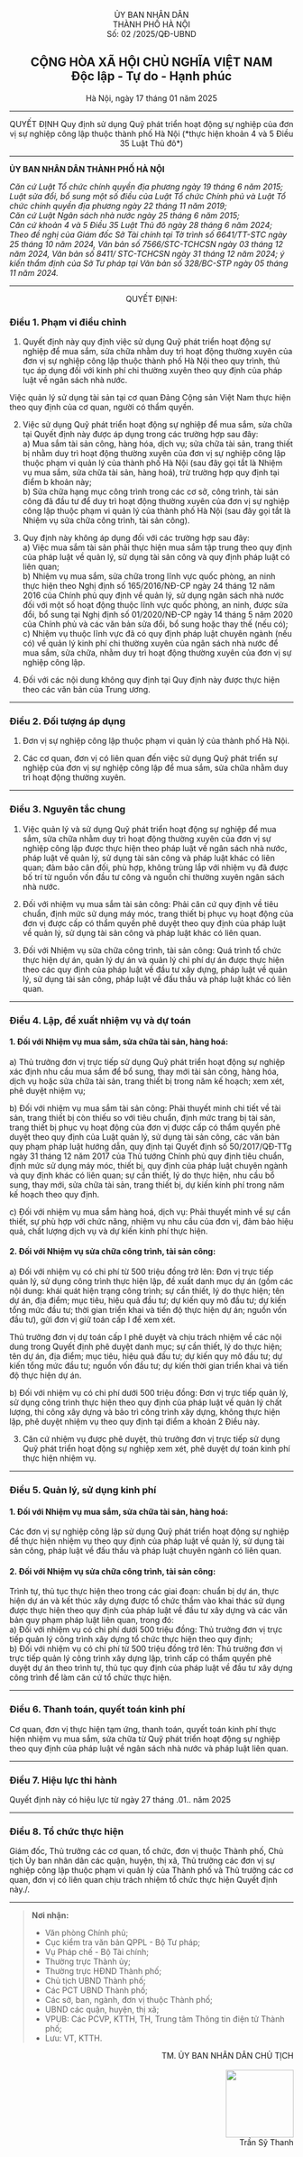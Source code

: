 <div align="center">

ỦY BAN NHÂN DÂN  
THÀNH PHỐ HÀ NỘI  
Số: 02          /2025/QĐ-UBND  

CỘNG HÒA XÃ HỘI CHỦ NGHĨA VIỆT NAM  
Độc lập - Tự do - Hạnh phúc  
-------------------------  
Hà Nội, ngày 17 tháng 01 năm 2025  
</div>

---

<div align="center">
QUYẾT ĐỊNH  
Quy định sử dụng Quỹ phát triển hoạt động sự nghiệp của đơn vị sự nghiệp công lập thuộc thành phố Hà Nội  
(*thực hiện khoản 4 và 5 Điều 35 Luật Thủ đô*)  
</div>

---

**ỦY BAN NHÂN DÂN THÀNH PHỐ HÀ NỘI**

*Căn cứ Luật Tổ chức chính quyền địa phương ngày 19 tháng 6 năm 2015; Luật sửa đổi, bổ sung một số điều của Luật Tổ chức Chính phủ và Luật Tổ chức chính quyền địa phương ngày 22 tháng 11 năm 2019;  
Căn cứ Luật Ngân sách nhà nước ngày 25 tháng 6 năm 2015;  
Căn cứ khoản 4 và 5 Điều 35 Luật Thủ đô ngày 28 tháng 6 năm 2024;  
Theo đề nghị của Giám đốc Sở Tài chính tại Tờ trình số 6641/TT-STC ngày 25 tháng 10 năm 2024, Văn bản số 7566/STC-TCHCSN ngày 03 tháng 12 năm 2024, Văn bản số 8411/ STC-TCHCSN ngày 31 tháng 12 năm 2024; ý kiến thẩm định của Sở Tư pháp tại Văn bản số 328/BC-STP ngày 05 tháng 11 năm 2024.*

---

<div align="center">QUYẾT ĐỊNH:</div>

### Điều 1. Phạm vi điều chỉnh

1. Quyết định này quy định việc sử dụng Quỹ phát triển hoạt động sự nghiệp để mua sắm, sửa chữa nhằm duy trì hoạt động thường xuyên của đơn vị sự nghiệp công lập thuộc thành phố Hà Nội theo quy trình, thủ tục áp dụng đối với kinh phí chi thường xuyên theo quy định của pháp luật về ngân sách nhà nước.

Việc quản lý sử dụng tài sản tại cơ quan Đảng Cộng sản Việt Nam thực hiện theo quy định của cơ quan, người có thẩm quyền.

2. Việc sử dụng Quỹ phát triển hoạt động sự nghiệp để mua sắm, sửa chữa tại Quyết định này được áp dụng trong các trường hợp sau đây:  
  a) Mua sắm tài sản công, hàng hóa, dịch vụ; sửa chữa tài sản, trang thiết bị nhằm duy trì hoạt động thường xuyên của đơn vị sự nghiệp công lập thuộc phạm vi quản lý của thành phố Hà Nội (sau đây gọi tắt là Nhiệm vụ mua sắm, sửa chữa tài sản, hàng hoá), trừ trường hợp quy định tại điểm b khoản này;  
  b) Sửa chữa hạng mục công trình trong các cơ sở, công trình, tài sản công đã đầu tư để duy trì hoạt động thường xuyên của đơn vị sự nghiệp công lập thuộc phạm vi quản lý của thành phố Hà Nội (sau đây gọi tắt là Nhiệm vụ sửa chữa công trình, tài sản công).

3. Quy định này không áp dụng đối với các trường hợp sau đây:  
  a) Việc mua sắm tài sản phải thực hiện mua sắm tập trung theo quy định của pháp luật về quản lý, sử dụng tài sản công và quy định pháp luật có liên quan;  
  b) Nhiệm vụ mua sắm, sửa chữa trong lĩnh vực quốc phòng, an ninh thực hiện theo Nghị định số 165/2016/NĐ-CP ngày 24 tháng 12 năm 2016 của Chính phủ quy định về quản lý, sử dụng ngân sách nhà nước đối với một số hoạt động thuộc lĩnh vực quốc phòng, an ninh, được sửa đổi, bổ sung tại Nghị định số 01/2020/NĐ-CP ngày 14 tháng 5 năm 2020 của Chính phủ và các văn bản sửa đổi, bổ sung hoặc thay thế (nếu có);  
  c) Nhiệm vụ thuộc lĩnh vực đã có quy định pháp luật chuyên ngành (nếu có) về quản lý kinh phí chi thường xuyên của ngân sách nhà nước để mua sắm, sửa chữa, nhằm duy trì hoạt động thường xuyên của đơn vị sự nghiệp công lập.

4. Đối với các nội dung không quy định tại Quy định này được thực hiện theo các văn bản của Trung ương.

---

### Điều 2. Đối tượng áp dụng

1. Đơn vị sự nghiệp công lập thuộc phạm vi quản lý của thành phố Hà Nội.

2. Các cơ quan, đơn vị có liên quan đến việc sử dụng Quỹ phát triển sự nghiệp của đơn vị sự nghiệp công lập để mua sắm, sửa chữa nhằm duy trì hoạt động thường xuyên.

---

### Điều 3. Nguyên tắc chung

1. Việc quản lý và sử dụng Quỹ phát triển hoạt động sự nghiệp để mua sắm, sửa chữa nhằm duy trì hoạt động thường xuyên của đơn vị sự nghiệp công lập được thực hiện theo pháp luật về ngân sách nhà nước, pháp luật về quản lý, sử dụng tài sản công và pháp luật khác có liên quan; đảm bảo cân đối, phù hợp, không trùng lắp với nhiệm vụ đã được bố trí từ nguồn vốn đầu tư công và nguồn chi thường xuyên ngân sách nhà nước.

2. Đối với nhiệm vụ mua sắm tài sản công: Phải căn cứ quy định về tiêu chuẩn, định mức sử dụng máy móc, trang thiết bị phục vụ hoạt động của đơn vị được cấp có thẩm quyền phê duyệt theo quy định của pháp luật về quản lý, sử dụng tài sản công và pháp luật khác có liên quan.

3. Đối với Nhiệm vụ sửa chữa công trình, tài sản công: Quá trình tổ chức thực hiện dự án, quản lý dự án và quản lý chi phí dự án được thực hiện theo các quy định của pháp luật về đầu tư xây dựng, pháp luật về quản lý, sử dụng tài sản công, pháp luật về đấu thầu và pháp luật khác có liên quan.

---

### Điều 4. Lập, đề xuất nhiệm vụ và dự toán

#### 1. Đối với Nhiệm vụ mua sắm, sửa chữa tài sản, hàng hoá:

  a) Thủ trưởng đơn vị trực tiếp sử dụng Quỹ phát triển hoạt động sự nghiệp xác định nhu cầu mua sắm để bổ sung, thay mới tài sản công, hàng hóa, dịch vụ hoặc sửa chữa tài sản, trang thiết bị trong năm kế hoạch; xem xét, phê duyệt nhiệm vụ;

  b) Đối với nhiệm vụ mua sắm tài sản công: Phải thuyết minh chi tiết về tài sản, trang thiết bị còn thiếu so với tiêu chuẩn, định mức trang bị tài sản, trang thiết bị phục vụ hoạt động của đơn vị được cấp có thẩm quyền phê duyệt theo quy định của Luật quản lý, sử dụng tài sản công, các văn bản quy phạm pháp luật hướng dẫn, quy định tại Quyết định số 50/2017/QĐ-TTg ngày 31 tháng 12 năm 2017 của Thủ tướng Chính phủ quy định tiêu chuẩn, định mức sử dụng máy móc, thiết bị, quy định của pháp luật chuyên ngành và quy định khác có liên quan; sự cần thiết, lý do thực hiện, nhu cầu bổ sung, thay mới, sửa chữa tài sản, trang thiết bị, dự kiến kinh phí trong năm kế hoạch theo quy định.

  c) Đối với nhiệm vụ mua sắm hàng hoá, dịch vụ: Phải thuyết minh về sự cần thiết, sự phù hợp với chức năng, nhiệm vụ nhu cầu của đơn vị, đảm bảo hiệu quả, chất lượng dịch vụ và dự kiến kinh phí thực hiện.

#### 2. Đối với Nhiệm vụ sửa chữa công trình, tài sản công:

  a) Đối với nhiệm vụ có chi phí từ 500 triệu đồng trở lên: Đơn vị trực tiếp quản lý, sử dụng công trình thực hiện lập, đề xuất danh mục dự án (gồm các nội dung: khái quát hiện trạng công trình; sự cần thiết, lý do thực hiện; tên dự án, địa điểm; mục tiêu, hiệu quả đầu tư; dự kiến quy mô đầu tư; dự kiến tổng mức đầu tư; thời gian triển khai và tiến độ thực hiện dự án; nguồn vốn đầu tư), gửi đơn vị giữ toán cấp I để xem xét.

  Thủ trưởng đơn vị dự toán cấp I phê duyệt và chịu trách nhiệm về các nội dung trong Quyết định phê duyệt danh mục; sự cần thiết, lý do thực hiện; tên dự án, địa điểm; mục tiêu, hiệu quả đầu tư; dự kiến quy mô đầu tư; dự kiến tổng mức đầu tư; nguồn vốn đầu tư; dự kiến thời gian triển khai và tiến độ thực hiện dự án.

  b) Đối với nhiệm vụ có chi phí dưới 500 triệu đồng: Đơn vị trực tiếp quản lý, sử dụng công trình thực hiện theo quy định của pháp luật về quản lý chất lượng, thi công xây dựng và bảo trì công trình xây dựng, không thực hiện lập, phê duyệt nhiệm vụ theo quy định tại điểm a khoản 2 Điều này.

  3. Căn cứ nhiệm vụ được phê duyệt, thủ trưởng đơn vị trực tiếp sử dụng Quỹ phát triển hoạt động sự nghiệp xem xét, phê duyệt dự toán kinh phí thực hiện nhiệm vụ.

---

### Điều 5. Quản lý, sử dụng kinh phí

#### 1. Đối với Nhiệm vụ mua sắm, sửa chữa tài sản, hàng hoá:

Các đơn vị sự nghiệp công lập sử dụng Quỹ phát triển hoạt động sự nghiệp để thực hiện nhiệm vụ theo quy định của pháp luật về quản lý, sử dụng tài sản công, pháp luật về đấu thầu và pháp luật chuyên ngành có liên quan.

#### 2. Đối với Nhiệm vụ sửa chữa công trình, tài sản công:

Trình tự, thủ tục thực hiện theo trong các giai đoạn: chuẩn bị dự án, thực hiện dự án và kết thúc xây dựng được tổ chức thẩm vào khai thác sử dụng được thực hiện theo quy định của pháp luật về đầu tư xây dựng và các văn bản quy phạm pháp luật liên quan, trong đó:  
  a) Đối với nhiệm vụ có chi phí dưới 500 triệu đồng: Thủ trưởng đơn vị trực tiếp quản lý công trình xây dựng tổ chức thực hiện theo quy định;  
  b) Đối với nhiệm vụ có chi phí từ 500 triệu đồng trở lên: Thủ trưởng đơn vị trực tiếp quản lý công trình xây dựng lập, trình cấp có thẩm quyền phê duyệt dự án theo trình tự, thủ tục quy định của pháp luật về đầu tư xây dựng công trình để làm căn cứ tổ chức thực hiện.

---

### Điều 6. Thanh toán, quyết toán kinh phí

Cơ quan, đơn vị thực hiện tạm ứng, thanh toán, quyết toán kinh phí thực hiện nhiệm vụ mua sắm, sửa chữa từ Quỹ phát triển hoạt động sự nghiệp theo quy định của pháp luật về ngân sách nhà nước và pháp luật liên quan.

---

### Điều 7. Hiệu lực thi hành

Quyết định này có hiệu lực từ ngày 27 tháng .01.. năm 2025

---

### Điều 8. Tổ chức thực hiện

Giám đốc, Thủ trưởng các cơ quan, tổ chức, đơn vị thuộc Thành phố, Chủ tịch Ủy ban nhân dân các quận, huyện, thị xã, Thủ trưởng các đơn vị sự nghiệp công lập thuộc phạm vi quản lý của Thành phố và Thủ trưởng các cơ quan, đơn vị có liên quan chịu trách nhiệm tổ chức thực hiện Quyết định này./.

---

> **Nơi nhận:**  
> - Văn phòng Chính phủ;  
> - Cục kiểm tra văn bản QPPL - Bộ Tư pháp;  
> - Vụ Pháp chế - Bộ Tài chính;  
> - Thường trực Thành ủy;  
> - Thường trực HĐND Thành phố;  
> - Chủ tịch UBND Thành phố;  
> - Các PCT UBND Thành phố;  
> - Các sở, ban, ngành, đơn vị thuộc Thành phố;  
> - UBND các quận, huyện, thị xã;  
> - VPUB: Các PCVP, KTTH, TH, Trung tâm Thông tin điện tử Thành phố;  
> - Lưu: VT, KTTH.

<div align="right">
TM. ỦY BAN NHÂN DÂN  
CHỦ TỊCH  
<br><br>
<img src="https://i.imgur.com/l1lB23G.png" width="120"><br>  
Trần Sỹ Thanh  
</div>

